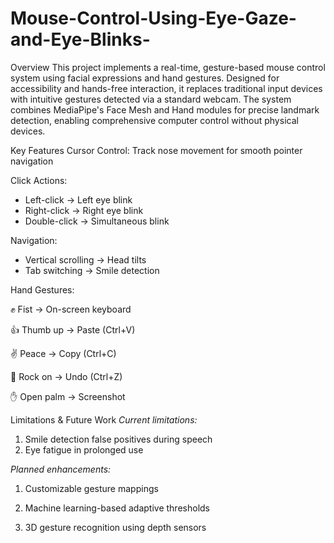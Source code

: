 # Mouse-Control-Using-Eye-Gaze-and-Eye-Blinks-

Overview
This project implements a real-time, gesture-based mouse control system using facial expressions and hand gestures. Designed for accessibility and hands-free interaction, it replaces traditional input devices with intuitive gestures detected via a standard webcam. The system combines MediaPipe's Face Mesh and Hand modules for precise landmark detection, enabling comprehensive computer control without physical devices.

Key Features
Cursor Control: Track nose movement for smooth pointer navigation

Click Actions:

* Left-click → Left eye blink
* Right-click → Right eye blink
* Double-click → Simultaneous blink

Navigation:

* Vertical scrolling → Head tilts
* Tab switching → Smile detection

Hand Gestures:

✊ Fist → On-screen keyboard

👍 Thumb up → Paste (Ctrl+V)

✌️ Peace → Copy (Ctrl+C)

🤘 Rock on → Undo (Ctrl+Z)

✋ Open palm → Screenshot

Limitations & Future Work
*Current limitations:*
1. Smile detection false positives during speech
2. Eye fatigue in prolonged use

*Planned enhancements:*

1. Customizable gesture mappings

2. Machine learning-based adaptive thresholds

3. 3D gesture recognition using depth sensors
